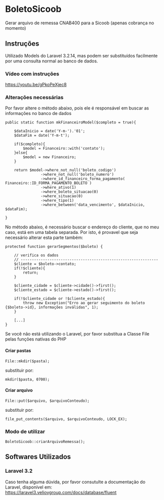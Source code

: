 # BoletoSicoob
Gerar arquivo de remessa CNAB400 para a Sicoob (apenas cobrança no momento)

## Instruções
Utilizado Models do Laravel 3.2.14, mas podem ser substituídos facilmente por uma consulta normal ao banco de dados.

### Vídeo com instruções
https://youtu.be/gPkoPeXjec8

### Alterações necessárias

Por favor altere o método abaixo, pois ele é responsável em buscar as informações no banco de dados

	public static function mkFinanceiroModel($completo = true){

		$dataInicio = date('Y-m-').'01';
		$dataFim = date('Y-m-t');

		if($completo){
			$model = Financeiro::with('contato');
		}else{
			$model = new Financeiro;
		}

		return $model->where_not_null('boleto_codigo')
					->where_not_null('boleto_numero')
					->where_id_financeiro_forma_pagamento( Financeiro::ID_FORMA_PAGAMENTO_BOLETO ) 
					->where_ativo(1)
					->where_boleto_situacao(0)
					->where_situacao(0)
					->where_tipo(1)
					->where_between('data_vencimento', $dataInicio, $dataFim);

	}
	

No método abaixo, é necessário buscar o endereço do cliente, que no meu caso, está em uma tabela separada. Por isto, é provavel que seja necessário alterar esta parte também:

	protected function gerarSegmentos($boleto) {
		
		// verifica os dados
		// --------------------------------------------------------------
		$cliente = $boleto->contato;
		if(!$cliente){
			return;
		}

		$cliente_cidade = $cliente->cidade()->first();
		$cliente_estado = $cliente->estado()->first();

		if(!$cliente_cidade or !$cliente_estado){
			throw new Exception("Erro ao gerar seguimento do boleto {$boleto->id}, informações inválidas", 1);
		}
		
		[...]
	}


Se você não está utilizando o Laravel, por favor substitua a Classe File pelas funções nativas do PHP

#### Criar pastas

	File::mkdir($pasta);

substituir por: 

	mkdir($pasta, 0700);

#### Criar arquivo

	File::put($arquivo, $arquivoConteudo);

substituir por: 

	file_put_contents($arquivo, $arquivoConteudo, LOCK_EX);


### Modo de utilizar

	BoletoSicoob::criarArquivoRemessa();


## Softwares Utilizados

### Laravel 3.2
Caso tenha alguma dúvida, por favor consutulte a documentação do Laravel, disponível em: https://laravel3.veliovgroup.com/docs/database/fluent
